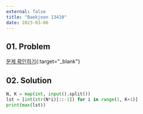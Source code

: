 ```yaml
---
external: false
title: "Baekjoon 13410"
date: 2023-03-06
---
```


## 01. Problem

[문제 확인하기](https://www.acmicpc.net/problem/13410){:target="_blank"}

## 02. Solution

```Python
N, K = map(int, input().split())
lst = [int(str(N*i)[::-1]) for i in range(1, K+1)]
print(max(lst))
```
